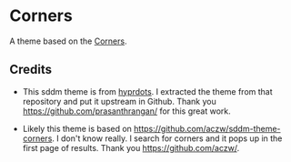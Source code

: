 # Corners

A theme based on the [Corners](https://github.com/aczw/sddm-theme-corners).

## Credits

- This sddm theme is from [hyprdots](https://github.com/prasanthrangan/hyprdots/). I extracted the theme from that repository and put it upstream in Github. Thank you https://github.com/prasanthrangan/ for this great work. 

- Likely this theme is based on https://github.com/aczw/sddm-theme-corners. I don't know really. I search for corners and it pops up in the first page of results. Thank you https://github.com/aczw/.



